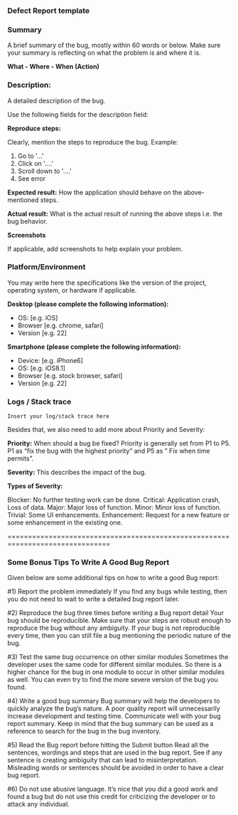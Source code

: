 ### Defect Report template

### Summary

A brief summary of the bug, mostly within 60 words or below. Make sure your summary is reflecting on what the problem is and where it is.

**What - Where - When (Action)**

### Description:

A detailed description of the bug.

Use the following fields for the description field:

**Reproduce steps:**

Clearly, mention the steps to reproduce the bug.
Example:

1. Go to '...'
2. Click on '....'
3. Scroll down to '....'
4. See error

**Expected result:** How the application should behave on the above-mentioned steps.

**Actual result:** What is the actual result of running the above steps i.e. the bug behavior.

**Screenshots**

If applicable, add screenshots to help explain your problem.

### Platform/Environment

You may write here the specifications like the version of the project, operating system, or hardware if applicable.

**Desktop (please complete the following information):**

- OS: [e.g. iOS]
- Browser [e.g. chrome, safari]
- Version [e.g. 22]

**Smartphone (please complete the following information):**

- Device: [e.g. iPhone6]
- OS: [e.g. iOS8.1]
- Browser [e.g. stock browser, safari]
- Version [e.g. 22]

### Logs / Stack trace

```
Insert your log/stack trace here
```

Besides that, we also need to add more about Priority and Severity:

**Priority:** When should a bug be fixed? Priority is generally set from P1 to P5. P1 as “fix the bug with the highest priority” and P5 as ” Fix when time permits”.

**Severity:** This describes the impact of the bug.

**Types of Severity:**

Blocker: No further testing work can be done.
Critical: Application crash, Loss of data.
Major: Major loss of function.
Minor: Minor loss of function.
Trivial: Some UI enhancements.
Enhancement: Request for a new feature or some enhancement in the existing one.

===============================================================================

### Some Bonus Tips To Write A Good Bug Report

Given below are some additional tips on how to write a good Bug report:

#1) Report the problem immediately
If you find any bugs while testing, then you do not need to wait to write a detailed bug report later.

#2) Reproduce the bug three times before writing a Bug report detail
Your bug should be reproducible. Make sure that your steps are robust enough to reproduce the bug without any ambiguity. If your bug is not reproducible every time, then you can still file a bug mentioning the periodic nature of the bug.

#3) Test the same bug occurrence on other similar modules
Sometimes the developer uses the same code for different similar modules. So there is a higher chance for the bug in one module to occur in other similar modules as well. You can even try to find the more severe version of the bug you found.

#4) Write a good bug summary
Bug summary will help the developers to quickly analyze the bug’s nature. A poor quality report will unnecessarily increase development and testing time. Communicate well with your bug report summary. Keep in mind that the bug summary can be used as a reference to search for the bug in the bug inventory.

#5) Read the Bug report before hitting the Submit button
Read all the sentences, wordings and steps that are used in the bug report. See if any sentence is creating ambiguity that can lead to misinterpretation. Misleading words or sentences should be avoided in order to have a clear bug report.

#6) Do not use abusive language.
It’s nice that you did a good work and found a bug but do not use this credit for criticizing the developer or to attack any individual.

